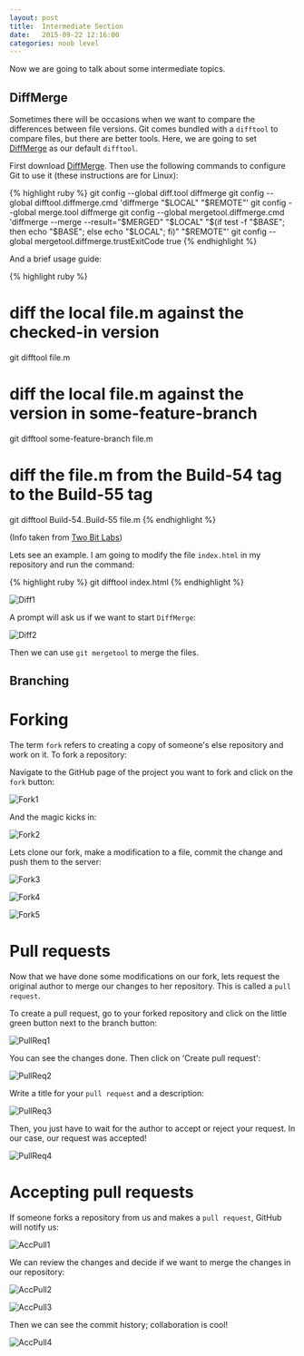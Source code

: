 ```yaml
---
layout: post
title:  Intermediate Section
date:   2015-09-22 12:16:00
categories: noob level
---
```


Now we are going to talk about some intermediate topics.

<h2>DiffMerge</h2>

Sometimes there will be occasions when we want to compare the differences between file versions. Git comes bundled with a `difftool` to compare files, but there are better tools. Here, we are going to set [DiffMerge][DiffMerge] as our default `difftool`.

First download [DiffMerge][DiffMerge]. Then use the following commands to configure Git to use it (these instructions are for Linux):

{% highlight ruby %}
git config --global diff.tool diffmerge
git config --global difftool.diffmerge.cmd 'diffmerge "$LOCAL" "$REMOTE"'
git config --global merge.tool diffmerge
git config --global mergetool.diffmerge.cmd 'diffmerge --merge --result="$MERGED" "$LOCAL" "$(if test -f "$BASE"; then echo "$BASE"; else echo "$LOCAL"; fi)" "$REMOTE"'
git config --global mergetool.diffmerge.trustExitCode true
{% endhighlight %}

And a brief usage guide:

{% highlight ruby %}
# diff the local file.m against the checked-in version
git difftool file.m

# diff the local file.m against the version in some-feature-branch
git difftool some-feature-branch file.m

# diff the file.m from the Build-54 tag to the Build-55 tag
git difftool Build-54..Build-55 file.m
{% endhighlight %}

(Info taken from [Two Bit Labs][TwoBitLabs])

Lets see an example. I am going to modify the file `index.html` in my repository and run the command:

{% highlight ruby %}
git difftool index.html
{% endhighlight %}

![Diff1](/assets/intermediate/Diff1.png)

A prompt will ask us if we want to start `DiffMerge`:

![Diff2](/assets/intermediate/Diff2.png)

Then we can use `git mergetool` to merge the files.

<h2>Branching</h2>

<h1>Forking</h1>

The term `fork` refers to creating a copy of someone's else repository and work on it. To fork a repository:

Navigate to the GitHub page of the project you want to fork and click on the `fork` button:

![Fork1](/assets/intermediate/Fork1.png)

And the magic kicks in:

![Fork2](/assets/intermediate/Fork2.png)

Lets clone our fork, make a modification to a file, commit the change and push them to the server:

![Fork3](/assets/intermediate/Fork3.png)

![Fork4](/assets/intermediate/Fork4.png)

![Fork5](/assets/intermediate/Fork5.png)

<h1>Pull requests</h1>

Now that we have done some modifications on our fork, lets request the original author to merge our changes to her repository. This is called a `pull request`.

To create a pull request, go to your forked repository and click on the little green button next to the branch button:

![PullReq1](/assets/intermediate/PullReq1.png)

You can see the changes done. Then click on 'Create pull request':

![PullReq2](/assets/intermediate/PullReq2.png)

Write a title for your `pull request` and a description:

![PullReq3](/assets/intermediate/PullReq3.png)

Then, you just have to wait for the author to accept or reject your request. In our case, our request was accepted!

![PullReq4](/assets/intermediate/PullReq4.png)

<h1>Accepting pull requests</h1>

If someone forks a repository from us and makes a `pull request`, GitHub will notify us:

![AccPull1](/assets/intermediate/AccPull1.png)

We can review the changes and decide if we want to merge the changes in our repository:

![AccPull2](/assets/intermediate/AccPull2.png)

![AccPull3](/assets/intermediate/AccPull3.png)

Then we can see the commit history; collaboration is cool!

![AccPull4](/assets/intermediate/AccPull4.png)

[DiffMerge]: https://sourcegear.com/diffmerge/
[TwoBitLabs]: http://twobitlabs.com/2011/08/install-diffmerge-git-mac-os-x/